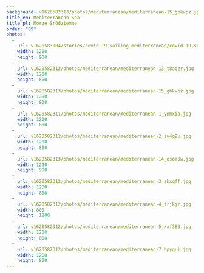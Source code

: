 ```yaml
---
background: v1620582313/photos/mediterranean/mediterranean-15_gbkvpz.jpg
title_en: Mediterranean Sea
title_pl: Morze Śródziemne
order: "09"
photos:
  -
    url: v1620583004/stories/covid-19-sailing-mediterranean/covid-19-sailing-mediterranean-24_r0l8x7.jpg
    width: 1200
    height: 900
  -
    url: v1620582312/photos/mediterranean/mediterranean-13_t8aqzr.jpg
    width: 1200
    height: 800
  -
    url: v1620582313/photos/mediterranean/mediterranean-15_gbkvpz.jpg
    width: 1200
    height: 800
  -
    url: v1620582311/photos/mediterranean/mediterranean-1_ynmxia.jpg
    width: 1200
    height: 800
  -
    url: v1620582312/photos/mediterranean/mediterranean-2_sv4g9u.jpg
    width: 1200
    height: 800
  -
    url: v1620582313/photos/mediterranean/mediterranean-14_osoa0w.jpg
    width: 1200
    height: 900
  -
    url: v1620582312/photos/mediterranean/mediterranean-3_zbxqff.jpg
    width: 1200
    height: 800
  -
    url: v1620582312/photos/mediterranean/mediterranean-4_trjkjr.jpg
    width: 800
    height: 1200
  -
    url: v1620582312/photos/mediterranean/mediterranean-5_xaf383.jpg
    width: 1200
    height: 800
  -
    url: v1620582312/photos/mediterranean/mediterranean-7_bpygui.jpg
    width: 1200
    height: 800
---
```

